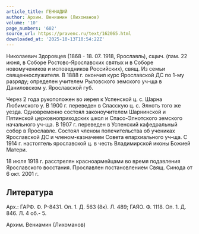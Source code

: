 ```yaml
---
article_title: ГЕННАДИЙ
author: Архим. Вениамин (Лихоманов)
volume: '10'
page_numbers: '602'
source_url: https://pravenc.ru/text/162065.html
downloaded_at: '2025-10-13T10:54:22Z'
---
```


Николаевич Здоровцев (1868 - 18. 07. 1918, Ярославль), сщмч. (пам. 22 июня, в Соборе Ростово-Ярославских святых и в Соборе новомучеников и исповедников Российских), свящ. Из семьи священнослужителя. В 1888 г. окончил курс Ярославской ДС по 1-му разряду; определен учителем Рыловского земского уч-ща в Даниловском у. Ярославской губ.

Через 2 года рукоположен во иерея к Успенской ц. с. Шарна Любимского у. В 1900 г. переведен в Спасскую ц. с. Элноть того же уезда. Одновременно состоял законоучителем Шарнинской и Пятинской церковноприходских школ и Спасо-Элнотского земского начального уч-ща. В 1907 г. переведен в Успенский кафедральный собор в Ярославле. Состоял членом попечительства об учениках Ярославской ДС и членом-казначеем Совета епархиального уч-ща. С 1914 г. настоятель ярославской ц. в честь Владимирской иконы Божией Матери.

18 июля 1918 г. расстрелян красноармейцами во время подавления Ярославского восстания. Прославлен постановлением Свящ. Синода от 6 окт. 2001 г.

## Литература

Арх.: ГАРФ. Ф. Р-8431. Оп. 1. Д. 563 (8к). Л. 489; ГАЯО. Ф. 1118. Оп. 1. Д. 846. Л. 4 об.- 5.

Архим. Вениамин (Лихоманов)
